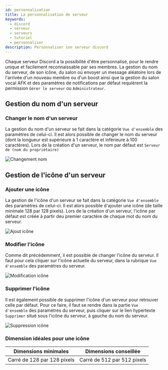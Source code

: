 ```yaml
---
id: personnalisation
title: La personnalisation de serveur
keywords:
  - discord
  - serveur
  - serveurs
  - tutoriel
  - personnaliser
description: Personnaliser son serveur discord
---
```

Chaque serveur Discord a la possibilité d'être personnalisé, pour le rendre unique et facilement reconnaissable par ses membres. La gestion du nom du serveur, de son icône, du salon où envoyer un message aléatoire lors de l'arrivée d'un nouveau membre ou d'un boost ainsi que la gestion du salon vocal AFK et des paramètres de notifications par défaut requièrent la permission `Gérer le serveur` ou `Administrateur`.

## Gestion du nom d'un serveur

### Changer le nom d'un serveur

La gestion du nom d'un serveur se fait dans la catégorie `Vue d'ensemble` des paramètres de celui-ci. Il est alors possible de changer le nom du serveur (dont la longueur est supérieure à 1 caractère et inférieure à 100 caractères). Lors de la création d'un serveur, le nom par défaut est `Serveur de (nom du propriétaire)`

![Changement nom](https://user-images.githubusercontent.com/70655051/128035587-b0f2f2f3-deb6-4a1d-b55a-8e750da087a5.gif)

## Gestion de l'icône d'un serveur

### Ajouter une icône

La gestion de l'icône d'un serveur se fait dans la catégorie `Vue d'ensemble` des paramètres de celui-ci. Il est alors possible d'ajouter une icône (de taille minimale 128 par 128 pixels). Lors de la création d'un serveur, l'icône par défaut est créée à partir deu premier caractère de chaque mot du nom du serveur.

![Ajout icône](https://user-images.githubusercontent.com/70655051/128039321-afea64cc-71bd-46ab-ad96-714de2d19652.png)

### Modifier l'icône

Comme dit précédemment, il est possible de changer l'icône du serveur. Il faut pour cela cliquer sur l'icône actuelle du serveur, dans la rubrique `Vue d'ensemble` des paramètres du serveur.

![Modification icône](https://user-images.githubusercontent.com/70655051/128042827-0ec5fb0c-07e5-4a15-bb25-1acdfb64da29.png)


### Supprimer l'icône

Il est également possible de supprimer l'icône d'un serveur pour retrouver celle par défaut. Pour ce faire, il faut se rendre dans la partie `Vue d'ensemble` des paramètres du serveur, puis cliquer sur le lien hypertexte `Supprimer` situé sous l'icône du serveur, à gauche du nom du serveur.

![Suppression icône](https://user-images.githubusercontent.com/70655051/128040006-b88d0f3a-bcab-459e-9303-3c4d7bb1fb33.png)

### Dimension idéales pour une icône
| Dimensions minimales | Dimensions conseillée |
| ----------- | ----------- |
| Carré de 128 par 128 pixels  | Carré de 512 par 512 pixels |
